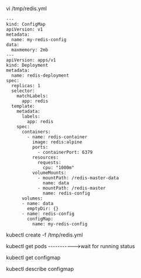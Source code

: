 vi /tmp/redis.yml

```
---
kind: ConfigMap
apiVersion: v1
metadata:
  name: my-redis-config
data:
  maxmemory: 2mb
---
apiVersion: apps/v1
kind: Deployment
metadata:
  name: redis-deployment
spec:
  replicas: 1
  selector:
    matchLabels:
      app: redis
  template:
    metadata:
      labels:
        app: redis
    spec:
      containers:
        - name: redis-container
          image: redis:alpine
          ports:
            - containerPort: 6379
          resources:
            requests:
              cpu: "1000m"
          volumeMounts:
            - mountPath: /redis-master-data
              name: data
            - mountPath: /redis-master
              name: redis-config
      volumes:
      - name: data
        emptyDir: {}
      - name: redis-config
        configMap:
          name: my-redis-config

```

kubectl create -f /tmp/redis.yml

kubectl get pods        ----------->wait for running status

kubectl get configmap

kubectl describe configmap
